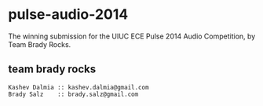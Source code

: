 pulse-audio-2014
================

The winning submission for the UIUC ECE Pulse 2014 Audio Competition, by Team Brady Rocks.

## team brady rocks ##
    Kashev Dalmia :: kashev.dalmia@gmail.com
    Brady Salz    :: brady.salz@gmail.com
